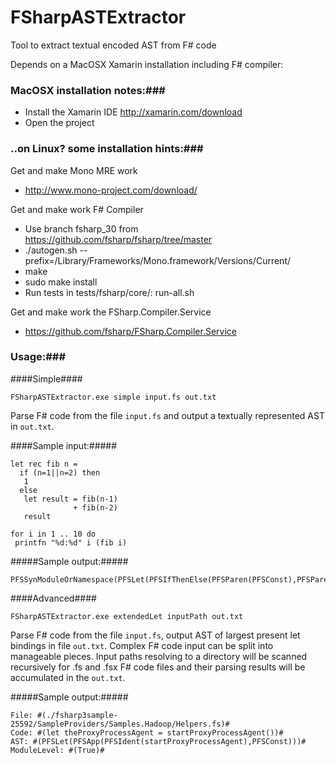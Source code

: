 # FSharpASTExtractor
Tool to extract textual encoded AST from F# code 

Depends on a MacOSX Xamarin installation including F# compiler:

### MacOSX installation notes:###
 * Install the Xamarin IDE http://xamarin.com/download
 * Open the project

### ..on Linux? some installation hints:###

Get and make Mono MRE work
 * http://www.mono-project.com/download/

Get and make work F# Compiler
 * Use branch fsharp_30 from https://github.com/fsharp/fsharp/tree/master
 * ./autogen.sh --prefix=/Library/Frameworks/Mono.framework/Versions/Current/
 * make
 * sudo make install
 * Run tests in tests/fsharp/core/: run-all.sh
	
Get and make work the FSharp.Compiler.Service
 * https://github.com/fsharp/FSharp.Compiler.Service


### Usage:###

####Simple####
```
FSharpASTExtractor.exe simple input.fs out.txt
```
Parse F# code from the file `input.fs` and output a textually represented AST in `out.txt`.


####Sample input:#####
```
let rec fib n = 
  if (n=1||n=2) then
   1
  else 
   let result = fib(n-1) 
              + fib(n-2)
   result
         
for i in 1 .. 10 do 
 printfn "%d:%d" i (fib i) 
```

#####Sample output:#####
```
PFSSynModuleOrNamespace(PFSLet(PFSIfThenElse(PFSParen(PFSConst),PFSParen(PFSLetOrUse(PFSApp(PFSApp(PFSIdent(operator),PFSApp(PFSIdent(fib),PFSParen(PFSApp(PFSApp(PFSIdent(operator),PFSIdent(n)),PFSConst)))),PFSApp(PFSIdent(fib),PFSParen(PFSApp(PFSApp(PFSIdent(operator),PFSIdent(n)),PFSConst))));PFSIdent(result))))),PFSDoExpr(PFSForEach(PFSApp(PFSApp(PFSApp(PFSIdent(printfn),PFSConst),PFSIdent(i)),PFSParen(PFSApp(PFSIdent(fib),PFSIdent(i))))))) 
```

####Advanced####
```
FSharpASTExtractor.exe extendedLet inputPath out.txt
```
Parse F# code from the file `input.fs`, output AST of largest present let bindings in file `out.txt`. Complex F# code input can be split into manageable pieces. Input paths resolving to a directory will be scanned recursively for .fs and .fsx F# code files and their parsing results will be accumulated in the `out.txt`.

#####Sample output:#####
```
File: #(./fsharp3sample-25592/SampleProviders/Samples.Hadoop/Helpers.fs)#
Code: #(let theProxyProcessAgent = startProxyProcessAgent())#
AST: #(PFSLet(PFSApp(PFSIdent(startProxyProcessAgent),PFSConst)))#
ModuleLevel: #(True)#
```
